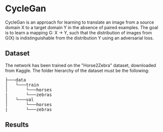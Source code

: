 # CycleGan
CycleGan is an approach for learning to translate an image from a source domain X to a target domain Y in the absence of paired examples. The goal is to learn a mapping G: X → Y, such that the distribution of images from G(X) is indistinguishable from the distribution Y using an adversarial loss.

## Dataset
The network has been trained on the "Horse2Zebra" dataset, downloaded from Kaggle. The folder hierarchy of the dataset must be the following:  

<pre>
├───data  
│   └───train  
│       └───horses
|       └───zebras
│   └───val
│       └───horses
|       └───zebras
</pre>

## Results
